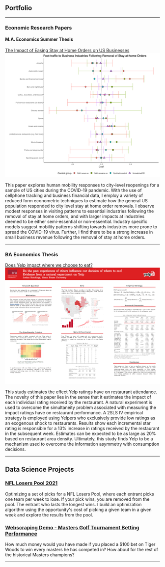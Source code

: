 ## Portfolio

---

### Economic Research Papers

#### M.A. Economics Summer Thesis

[The Impact of Easing Stay at Home Orders on US Businesses](/pdf/sah-removal-covid.pdf)
[![poster](/images/sah-coef.png?raw=true)](/images/sah-coef.png?raw=true)

This paper explores human mobility responses to city-level reopenings for a sample of US cities during the COVID-19 pandemic. With the use of cellphone tracking and business financial data, I employ a variety of reduced form econometric techniques to estimate how the general US population responded to city level stay at home order removals. I observe modest responses in visiting patterns to essential industries following the removal of stay at home orders, and with larger impacts at industries deemed to be either semi-essential or non-essential. Industry specific models suggest mobility patterns shifting towards industries more prone to spread the COVID-19 virus. Further, I find there to be a strong increase in small business revenue following the removal of stay at home orders.

---

### BA Economics Thesis

[Does Yelp impact where we choose to eat?](/pdf/SFU-Yelp-thesis.pdf)
[![poster](/images/YelpPoster.png?raw=true)](/images/YelpPoster.png?raw=true)

This study estimates the effect Yelp ratings have on restaurant attendance. The novelty of this paper lies in the sense that it estimates the impact of each individual rating received by the restaurant. A natural experiment is used to overcome the simultaneity problem associated with measuring the impact ratings have on restaurant performance. A 2SLS IV empirical strategy is employed using Yelpers who exclusively provide low ratings as an exogenous shock to restaurants. Results show each incremental star rating is responsible for a 13% increase in ratings received by the restaurant in the subsequent week. Estimates can be expected to be as large as 20% based on restaurant area density. Ultimately, this study finds Yelp to be a
mechanism used to overcome the information asymmetry with consumption decisions.

---
<!-- [Project 3 Title](http://example.com/)
<img src="images/YelpPoster.png?raw=true"/> -->

<!-- --- -->

<!-- Is there a better way to link to pages on github? -->
## Data Science Projects

### [NFL Losers Pool 2021](https://jjhutchi.github.io/NFL-Losers-2021/report.html)
Optimizing a set of picks for a NFL Losers Pool, where each entrant picks one team per week to lose. 
If your pick wins, you are removed from the pool. The entrant who lasts the longest wins. I build an 
optimization algorithm using the opportunity's cost of picking a given team in a given week and explore 
the results from the pool.


### [Webscraping Demo - Masters Golf Tournament Betting Performance](https://jjhutchi.github.io/golf-major-hist-ev/analysis.html)
How much money would you have made if you placed a $100 bet on Tiger Woods to win every masters he has competed in? How about for the rest of the historical Masters champions?

---